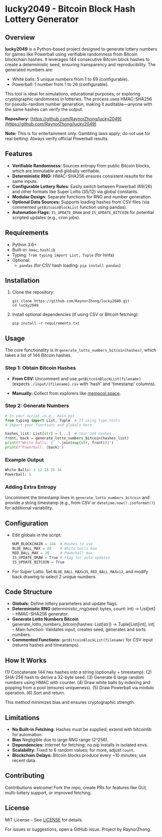 # lucky2049 - Bitcoin Block Hash Lottery Generator

## Overview

**lucky2049** is a Python-based project designed to generate lottery numbers for games like Powerball using verifiable randomness from Bitcoin blockchain hashes. It leverages 144 consecutive Bitcoin block hashes to create a deterministic seed, ensuring transparency and reproducibility. The generated numbers are:

- White balls: 5 unique numbers from 1 to 69 (configurable).
- Powerball: 1 number from 1 to 26 (configurable).

This tool is ideal for simulations, educational purposes, or exploring cryptographic randomness in lotteries. The process uses HMAC-SHA256 for pseudo-random number generation, making it auditable—anyone with the same hashes can verify the output.

**Repository:** [https://github.com/RaynorZhong/lucky2049](https://github.com/RaynorZhong/lucky2049)

**Note:** This is for entertainment only. Gambling laws apply; do not use for real betting. Always verify official Powerball results.

## Features

- **Verifiable Randomness:** Sources entropy from public Bitcoin blocks, which are immutable and globally verifiable.
- **Deterministic RNG:** HMAC-SHA256 ensures consistent results for the same inputs.
- **Configurable Lottery Rules:** Easily switch between Powerball (69/26) and other formats like Super Lotto (35/12) via global constants.
- **Modular Design:** Separate functions for RNG and number generation.
- **Optional Data Sources:** Supports loading hashes from CSV files (via commented `getBitcoinBlockList` function using pandas).
- **Automation Flags:** `IS_UPDATE_DRAW` and `IS_UPDATE_BITCOIN` for potential scripted updates (e.g., cron jobs).

## Requirements

- Python 3.6+
- Built-in: `hmac`, `hashlib`
- Typing: `from typing import List, Tuple` (for hints)
- Optional:
  - `pandas` (for CSV hash loading: `pip install pandas`)

## Installation

1. Clone the repository:

   ```shell
   git clone https://github.com/RaynorZhong/lucky2049.git
   cd lucky2049
   ```

2. Install optional dependencies (if using CSV or Bitcoin fetching):

   ```shell
   pip install -r requirements.txt 
   ```

## Usage

The core functionality is in `generate_lotto_numbers_bitcoin(hashes)`, which takes a list of 144 Bitcoin hashes.

### Step 1: Obtain Bitcoin Hashes

- **From CSV:** Uncomment and use `getBitcoinBlockList(filename)` (expects `./input/{filename}.csv` with 'hash' and 'timestamp' columns).

- **Manually:** Collect from explorers like [mempool.space](https://mempool.space).

### Step 2: Generate Numbers

```python
# In your script (e.g., main.py)
from typing import List, Tuple  # If using type hints
# Import your functions and globals here

hashes_list: List[str] = [...]  # Your 144 hashes
front, back = generate_lotto_numbers_bitcoin(hashes_list)
print(f"White Balls: {' '.join(map(str, front))}")
print(f"Powerball: {back}")
```

### Example Output

```python
White Balls: 3 12 18 25 34
Powerball: 5
```

### Adding Extra Entropy

Uncomment the timestamp lines in `generate_lotto_numbers_bitcoin` and provide a string timestamp (e.g., from CSV or `datetime.now().isoformat()`) for additional variability.

## Configuration

- Edit globals in the script:
  
  ```python
  NUM_BLOCKCHAIN = 144  # Hashes to use
  BLUE_BALL_MAX = 69    # White balls max
  RED_BALL_MAX = 26     # Powerball max
  IS_UPDATE_DRAW = True # Flag for auto-updates
  IS_UPDATE_BITCOIN = True
  ```

- For Super Lotto: Set `BLUE_BALL_MAX=35`, `RED_BALL_MAX=12`, and modify back drawing to select 2 unique numbers.

## Code Structure

- **Globals:** Define lottery parameters and update flags.
- **Deterministic RNG** deterministic_rng(seed: bytes, count: int) -> List[int] – HMAC-SHA256 generator.
- **Generate Lotto Numbers Bitcoin** generate_lotto_numbers_bitcoin(hashes: List[str]) -> Tuple[List[int], int] – Main function: Validates input, creates seed, generates and sorts numbers.
- **Commented Functions:** `getBitcoinBlockList(filename)` for CSV input (returns hashes and timestamps).

## How It Works

(1) Concatenate 144 hex hashes into a string (optionally + timestamp).
(2) SHA-256 hash to derive a 32-byte seed.
(3) Generate 6 large random numbers using HMAC with counter.
(4) Draw white balls by indexing and popping from a pool (ensures uniqueness).
(5) Draw Powerball via modulo operation.
(6) Sort and return.

This method minimizes bias and ensures cryptographic strength.

## Limitations

- **No Built-in Fetching:** Hashes must be supplied; extend with bitcoinlib for automation.
- **Bias** Negligible due to large RNG range (2^256).
- **Dependencies:** Internet for fetching; no pip installs in isolated envs.
- **Scalability:** Fixed to 6 random values; for more, adjust `count`.
- **Blockchain Delays:** Bitcoin blocks produce every ~10 minutes; use recent data.

## Contributing

Contributions welcome! Fork the repo, create PRs for features like GUI, multi-lottery support, or improved fetching.

## License

MIT License – See [LICENSE](LICENSE) for details.

For issues or suggestions, open a GitHub issue. Project by RaynorZhong.